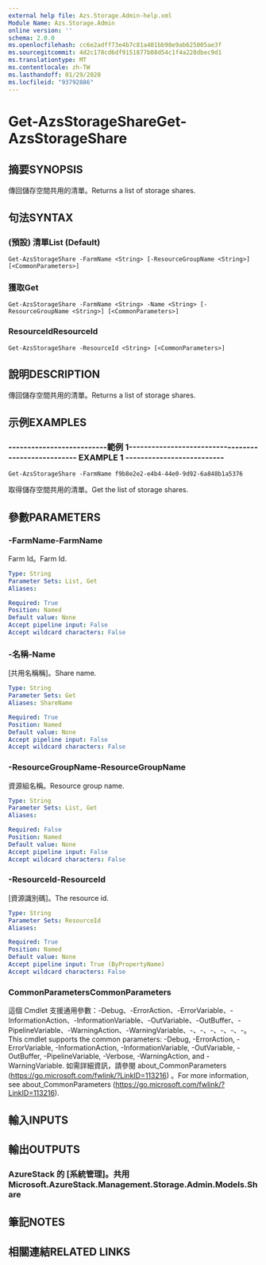 ```yaml
---
external help file: Azs.Storage.Admin-help.xml
Module Name: Azs.Storage.Admin
online version: ''
schema: 2.0.0
ms.openlocfilehash: cc6e2adff73e4b7c81a401bb98e9ab625005ae3f
ms.sourcegitcommit: 4d2c178cd6df9151877b08d54c1f4a228dbec9d1
ms.translationtype: MT
ms.contentlocale: zh-TW
ms.lasthandoff: 01/29/2020
ms.locfileid: "93792886"
---
```

# <span data-ttu-id="7c5f3-101">Get-AzsStorageShare</span><span class="sxs-lookup"><span data-stu-id="7c5f3-101">Get-AzsStorageShare</span></span>

## <span data-ttu-id="7c5f3-102">摘要</span><span class="sxs-lookup"><span data-stu-id="7c5f3-102">SYNOPSIS</span></span>
<span data-ttu-id="7c5f3-103">傳回儲存空間共用的清單。</span><span class="sxs-lookup"><span data-stu-id="7c5f3-103">Returns a list of storage shares.</span></span>

## <span data-ttu-id="7c5f3-104">句法</span><span class="sxs-lookup"><span data-stu-id="7c5f3-104">SYNTAX</span></span>

### <span data-ttu-id="7c5f3-105"> (預設) 清單</span><span class="sxs-lookup"><span data-stu-id="7c5f3-105">List (Default)</span></span>
```
Get-AzsStorageShare -FarmName <String> [-ResourceGroupName <String>] [<CommonParameters>]
```

### <span data-ttu-id="7c5f3-106">獲取</span><span class="sxs-lookup"><span data-stu-id="7c5f3-106">Get</span></span>
```
Get-AzsStorageShare -FarmName <String> -Name <String> [-ResourceGroupName <String>] [<CommonParameters>]
```

### <span data-ttu-id="7c5f3-107">ResourceId</span><span class="sxs-lookup"><span data-stu-id="7c5f3-107">ResourceId</span></span>
```
Get-AzsStorageShare -ResourceId <String> [<CommonParameters>]
```

## <span data-ttu-id="7c5f3-108">說明</span><span class="sxs-lookup"><span data-stu-id="7c5f3-108">DESCRIPTION</span></span>
<span data-ttu-id="7c5f3-109">傳回儲存空間共用的清單。</span><span class="sxs-lookup"><span data-stu-id="7c5f3-109">Returns a list of storage shares.</span></span>

## <span data-ttu-id="7c5f3-110">示例</span><span class="sxs-lookup"><span data-stu-id="7c5f3-110">EXAMPLES</span></span>

### <span data-ttu-id="7c5f3-111">--------------------------範例 1--------------------------</span><span class="sxs-lookup"><span data-stu-id="7c5f3-111">-------------------------- EXAMPLE 1 --------------------------</span></span>
```
Get-AzsStorageShare -FarmName f9b8e2e2-e4b4-44e0-9d92-6a848b1a5376
```

<span data-ttu-id="7c5f3-112">取得儲存空間共用的清單。</span><span class="sxs-lookup"><span data-stu-id="7c5f3-112">Get the list of storage shares.</span></span>

## <span data-ttu-id="7c5f3-113">參數</span><span class="sxs-lookup"><span data-stu-id="7c5f3-113">PARAMETERS</span></span>

### <span data-ttu-id="7c5f3-114">-FarmName</span><span class="sxs-lookup"><span data-stu-id="7c5f3-114">-FarmName</span></span>
<span data-ttu-id="7c5f3-115">Farm Id。</span><span class="sxs-lookup"><span data-stu-id="7c5f3-115">Farm Id.</span></span>

```yaml
Type: String
Parameter Sets: List, Get
Aliases: 

Required: True
Position: Named
Default value: None
Accept pipeline input: False
Accept wildcard characters: False
```

### <span data-ttu-id="7c5f3-116">-名稱</span><span class="sxs-lookup"><span data-stu-id="7c5f3-116">-Name</span></span>
<span data-ttu-id="7c5f3-117">[共用名稱稱]。</span><span class="sxs-lookup"><span data-stu-id="7c5f3-117">Share name.</span></span>

```yaml
Type: String
Parameter Sets: Get
Aliases: ShareName

Required: True
Position: Named
Default value: None
Accept pipeline input: False
Accept wildcard characters: False
```

### <span data-ttu-id="7c5f3-118">-ResourceGroupName</span><span class="sxs-lookup"><span data-stu-id="7c5f3-118">-ResourceGroupName</span></span>
<span data-ttu-id="7c5f3-119">資源組名稱。</span><span class="sxs-lookup"><span data-stu-id="7c5f3-119">Resource group name.</span></span>

```yaml
Type: String
Parameter Sets: List, Get
Aliases: 

Required: False
Position: Named
Default value: None
Accept pipeline input: False
Accept wildcard characters: False
```

### <span data-ttu-id="7c5f3-120">-ResourceId</span><span class="sxs-lookup"><span data-stu-id="7c5f3-120">-ResourceId</span></span>
<span data-ttu-id="7c5f3-121">[資源識別碼]。</span><span class="sxs-lookup"><span data-stu-id="7c5f3-121">The resource id.</span></span>

```yaml
Type: String
Parameter Sets: ResourceId
Aliases: 

Required: True
Position: Named
Default value: None
Accept pipeline input: True (ByPropertyName)
Accept wildcard characters: False
```

### <span data-ttu-id="7c5f3-122">CommonParameters</span><span class="sxs-lookup"><span data-stu-id="7c5f3-122">CommonParameters</span></span>
<span data-ttu-id="7c5f3-123">這個 Cmdlet 支援通用參數：-Debug、-ErrorAction、-ErrorVariable、-InformationAction、-InformationVariable、-OutVariable、-OutBuffer、-PipelineVariable、-WarningAction、-WarningVariable、-、-、-、-、-、-。</span><span class="sxs-lookup"><span data-stu-id="7c5f3-123">This cmdlet supports the common parameters: -Debug, -ErrorAction, -ErrorVariable, -InformationAction, -InformationVariable, -OutVariable, -OutBuffer, -PipelineVariable, -Verbose, -WarningAction, and -WarningVariable.</span></span> <span data-ttu-id="7c5f3-124">如需詳細資訊，請參閱 about_CommonParameters (https://go.microsoft.com/fwlink/?LinkID=113216) 。</span><span class="sxs-lookup"><span data-stu-id="7c5f3-124">For more information, see about_CommonParameters (https://go.microsoft.com/fwlink/?LinkID=113216).</span></span>

## <span data-ttu-id="7c5f3-125">輸入</span><span class="sxs-lookup"><span data-stu-id="7c5f3-125">INPUTS</span></span>

## <span data-ttu-id="7c5f3-126">輸出</span><span class="sxs-lookup"><span data-stu-id="7c5f3-126">OUTPUTS</span></span>

### <span data-ttu-id="7c5f3-127">AzureStack 的 [系統管理]。共用</span><span class="sxs-lookup"><span data-stu-id="7c5f3-127">Microsoft.AzureStack.Management.Storage.Admin.Models.Share</span></span>

## <span data-ttu-id="7c5f3-128">筆記</span><span class="sxs-lookup"><span data-stu-id="7c5f3-128">NOTES</span></span>

## <span data-ttu-id="7c5f3-129">相關連結</span><span class="sxs-lookup"><span data-stu-id="7c5f3-129">RELATED LINKS</span></span>

